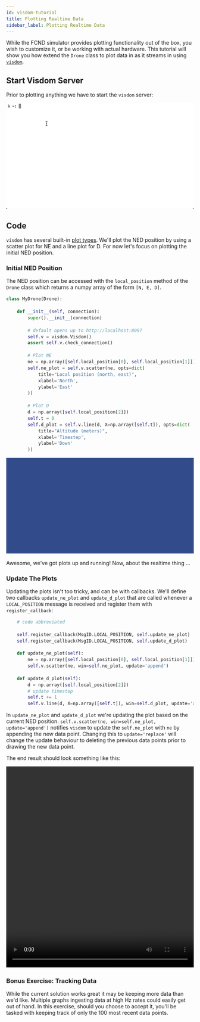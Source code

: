 ```yaml
---
id: visdom-tutorial
title: Plotting Realtime Data
sidebar_label: Plotting Realtime Data
---
```


While the FCND simulator provides plotting functionality out of the box, you wish to customize it, or be working with actual hardware. This tutorial will show you how extend the `Drone` class to plot data in as it streams in using [`visdom`](https://github.com/facebookresearch/visdom/). 

## Start Visdom Server

Prior to plotting anything we have to start the `visdom` server:

![Start visdom server](../assets/visdom-tutorial/server.gif)

## Code

`visdom` has several built-in [plot types](https://github.com/facebookresearch/visdom/#plotting). We'll plot the NED position by using a scatter plot for NE and a line plot for D. For now let's focus on plotting the initial NED position.

### Initial NED Position

The NED position can be accessed with the `local_position` method of the `Drone` class which returns a numpy array of the form `[N, E, D]`.

```python
class MyDrone(Drone):

    def __init__(self, connection):
        super().__init__(connection)

        # default opens up to http://localhost:8097
        self.v = visdom.Visdom()
        assert self.v.check_connection()

		# Plot NE
		ne = np.array([self.local_position[0], self.local_position[1]]).reshape(1, -1)
		self.ne_plot = self.v.scatter(ne, opts=dict(
			title="Local position (north, east)", 
			xlabel='North', 
			ylabel='East'
		))

		# Plot D
		d = np.array([self.local_position[2]])
		self.t = 0
		self.d_plot = self.v.line(d, X=np.array([self.t]), opts=dict(
			title="Altitude (meters)", 
			xlabel='Timestep', 
			ylabel='Down'
		))

```

![Initial Point](../assets/visdom-tutorial/initial-point.gif)

Awesome, we've got plots up and running! Now, about the realtime thing ...

### Update The Plots

Updating the plots isn't too tricky, and can be with callbacks. We'll define two callbacks `update_ne_plot` and `update_d_plot` that are called whenever a `LOCAL_POSITION` message is received and register them with `register_callback`:

```python
	# code abbreviated

	self.register_callback(MsgID.LOCAL_POSITION, self.update_ne_plot)
	self.register_callback(MsgID.LOCAL_POSITION, self.update_d_plot)

    def update_ne_plot(self):
        ne = np.array([self.local_position[0], self.local_position[1]]).reshape(1, -1)
        self.v.scatter(ne, win=self.ne_plot, update='append')

    def update_d_plot(self):
        d = np.array([self.local_position[2]])
		# update timestep
        self.t += 1
        self.v.line(d, X=np.array([self.t]), win=self.d_plot, update='append')
```

In `update_ne_plot` and `update_d_plot` we're updating the plot based on the current NED position. `self.v.scatter(ne, win=self.ne_plot, update='append')` notifies `visdom` to update the `self.ne_plot` with `ne` by appending the new data point. Changing this to `update='replace'` will change the update behaviour to deleting the previous data points prior to drawing the new data point.

The end result should look something like this:

<video width="100%" height="540" controls autoplay loop>
<source src="../assets/visdom-tutorial/realtime.webm" type="video/webm">
</video>


### Bonus Exercise: Tracking Data

While the current solution works great it may be keeping more data than we'd like. Multiple graphs ingesting data at high Hz rates could easily get out of hand. In this exercise, should you choose to accept it, you'll be tasked with
keeping track of only the 100 most recent data points.



